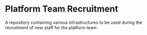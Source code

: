 # Platform Team Recruitment

A repository containing various infrastructures to be used during the recruitment of new staff for the platform team